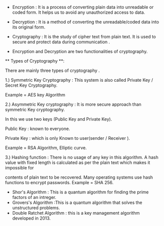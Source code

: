 * Encryption : It is  a process of converting plain data into unreadable or coded form. It helps us to avoid any unauthorized access to data.

* Decryption : It is a method of converting the unreadable/coded data into its original form. 



* Cryptography : It is the study of cipher text from plain text. It is used to secure and protect data during communication .

* Encryption and Decryption are two functionalities of  cryptography.

** Types of Cryptography **: 

There are mainly three types of cryptography .

1.) Symmetric Key Cryptography : This system is also called Private Key / Secret Key Cryptography.

Example = AES key Algorithm

2.) Asymmetric Key cryptography : It is more secure approach than symmetric Key cryptography.

In this we use two keys (Public Key and Private Key).

Public Key : known to everyone.

Private Key : which is only Known to user(sender / Receiver ).

Example = RSA  Algorithm, Elliptic curve.

3.) Hashing function : There is no usage of any key in this algorithm. A hash value with fixed length is calculated as per the plain text which makes it impossible for 

contents of plain text to be recovered. Many operating systems use hash functions to encrypt passwords.
Example = SHA 256.

* Shor's Algorithm : This is a quantum algorithm for finding the prime factors of an intreger.
* Grovers's Algorithm :This is a quantum algorithm that solves the unstructured problems.
* Double Ratchet Algorithm : this is a key management algorithm developed in 2013.


